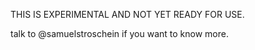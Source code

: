 THIS IS EXPERIMENTAL AND NOT YET READY FOR USE.

talk to @samuelstroschein if you want to know more.
